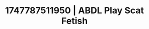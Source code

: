 ---
categories:
- Gymnastics
- Artistic control
- Simple sex
- Midnight surrender
- Public flashing
image: /assets/images/1747787511950.jpg
layout: post
seo:
  description: Featured content with high-quality Scat Fetish, ABDL Play. HD images
    available.
  keywords: Scat Fetish, ABDL Play
  og_image: /assets/images/1747787511950.jpg
  schema_type: VisualArtwork
tags:
- '#1747787511950'
- ABDL Play
- Scat Fetish
title: 1747787511950 | ABDL Play Scat Fetish
---